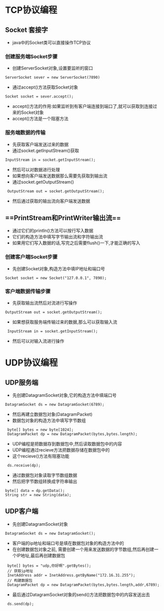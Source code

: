 # TCP协议编程
## Socket 套接字
- java中的Socket类可以直接操作TCP协议
### 创建服务端Socket步骤
- 创建ServerSocket对象,设置要监听的窗口
```
ServerSocket sever = new ServerSocket(7890)
```
- 通过accept()方法获取Socket对象
```
Socket socket = sever.accept();
```
- accept()方法的作用:如果监听到有客户端连接到端口了,就可以获取到连接过来的Socket对象
- accept()方法是一个阻塞方法
### 服务端数据的传输
- 先获取客户端发送过来的数据
- 通过socket.getInputStream()获取
```
InputStream in = socket.getInputStream();

```
- 然后可以对数据进行处理
- 如果想向客户端发送数据那么需要先获取到输出流
- 通过socket.getOutputStream()
```
 OutputStream out = socket.getOutputStream();

```
- 然后通过获取的输出流向客户端发送数据
## ==PrintStream和PrintWriter输出流==
- 通过它们的println()方法可以按行写入数据
- 它们的构造方法中填写字节输出流和字符输出流
- 如果用它们写入数据的话,写完之后需要flush()一下,才能正确的写入
### 创建客户端Socket步骤
- 先创建Socket对象,构造方法中填IP地址和端口号
```
Socket socket = new Socket("127.0.0.1", 7890);

```
### 客户端数据传输步骤
- 先获取输出流然后对流进行写操作
```
OutputStream out = socket.getOutputStream();

```
- 如果想获取服务端传输过来的数据,那么可以获取输入流
```
 InputStream in = socket.getInputStream();

```
- 然后可以对输入流进行操作
# UDP协议编程
## UDP服务端
- 先创建DatagramSocket对象,它的构造方法中填端口号
```
DatagramSocket ds = new DatagramSocket(6789);

```
- 然后再建立数据包对象(DatagramPacket)
- 数据包对象的构造方法中填写字节数组
```
 byte[] bytes = new byte[1024];
 DatagramPacket dp = new DatagramPacket(bytes,bytes.length);

```
- UDP编程是把数据存到数据包中,然后读取数据包中的内容
- UDP编程通过recieve方法把数据存储在数据包中的
- 这个recieve()方法有阻塞功能
```
 ds.receive(dp);

```
- 通过数据包对象读取字节数组数据
- 然后把字节数组转换成字符串输出
```
byte[] data = dp.getData();
String str = new String(data);

```
## UDP客户端
- 先创建DatagramSocket对象
```
DatagramSocket ds = new DatagramSocket();

```
- 客户端的ip地址和端口号是填在数据包对象的构造方法中的
- 在创建数据包对象之前, 需要创建一个用来发送数据的字节数组,然后再创建一个IP地址,最后再创建数据包
```
 byte[] bytes = "udp,你好啊".getBytes();
 // 获取ip地址
 InetAddress addr = InetAddress.getByName("172.16.31.255");
 // 构建数据包
 DatagramPacket dp = new DatagramPacket(bytes,bytes.length,addr,6789);

```
- 最后通过DatagramSocket对象的send()方法把数据包中的内容发送出去
```
 ds.send(dp);

```
